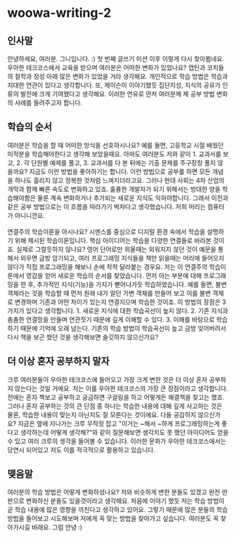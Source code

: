 # woowa-writing-2

## 인사말

안녕하세요, 여러분. 그니입니다. :) 첫 번째 글쓰기 미션 이후 이렇게 다시 찾아뵙네요. 우아한 테크코스에서 교육을 받으며 여러분은 어떠한 변화가 있었나요? 캡틴과 코치들의 철학과 정성 아래 많은 변화가 있었을 거라 생각해요. 개인적으로 학습 방법은 학습과 지대한 연관이 있다고 생각합니다. 또, 제이슨이 이야기했듯 집단지성, 지식의 공유가 인류의 발전에 크게 기여했다고 생각해요. 이러한 연유로 먼저 여러분께 제 공부 방법 변화의 사례를 들려주고자 합니다.

## 학습의 순서

여러분은 학습을 할 때 어떠한 방식을 선호하시나요? 예를 들면, 고등학교 시절 배웠던 미적분을 학습해야한다고 생각해 보았을때요. 아마도 여러분도 저와 같이 1. 교과서를 보고, 2. 각 단원별 예제를 풀고, 3. 교과서를 다 본 뒤에는 기출 문제를 주구장창 풀지 않을까요? 지금도 이런 방법을 좋아하기는 합니다. 이런 방법으로 공부를 하면 모든 개념을 하나도 흘리지 않고 정복한 것처럼 느껴지더라고요. 그러나 현대 사회는 4차 산업의 개막과 함께 빠른 속도로 변화하고 있죠. 훌륭한 개발자가 되기 위해서는 방대한 양을 학습해야함은 물론 계속 변화하거나 추가되는 새로운 지식도 익혀야합니다. 그래서 이전과 같은 공부 방법으로는 이 흐름을 따라가기 벅차다고 생각했습니다. 저희 머리는 컴퓨터가 아니니깐요. <br><br>
연결주의 학습이론을 아시나요? 시멘스를 중심으로 디지털 환경 속에서 학습을 설명하기 위해 제시된 학습이론입니다. 핵심 아이디어는 학습을 다양한 연결들로 바라본 것이죠. 실제로 그럴듯하지 않나요? 영어 단어로만 외울때는 외워지지 않던 것이 예문을 통해서 외우면 금방 암기되고, 여러 프로그래밍 지식들을 책만 읽을때는 머리에 들어오지 않다가 직접 프로그래밍을 해보니 손에 착착 달라붙는 경우요. 저는 이 연결주의 학습이론에서 영감을 얻어 새로운 학습의 순서를 찾았습니다. 먼저 아는 부분에 대해 프로그래밍을 한 후, 추가적인 지식(기능)을 가지가 뻗어나가듯 학습하였습니다. 예를 들면, 불변 객체라는 것을 학습할 때 먼저 원래 내가 알던 가변 객체를 만들어 보고 이를 불변 객체로 변경하며 기존과 어떤 차이가 있는지 연결지으며 학습한 것이죠. 이 방법의 장점은 3가지가 있다고 생각합니다. 1. 새로운 지식에 대한 학습곡선이 높지 않다. 2. 기존 지식과 촘촘한 연결망을 만들며 연관짓기 때문에 깊게 이해할 수 있다. 3. 이해를 바탕으로 학습하기 때문에 기억에 오래 남는다. 기존의 학습 방법이 학습곡선이 높고 금방 잊어버려서 다시 책을 보곤 했던 것을 생각해보면 솔깃하지 않으신가요?

## 더 이상 혼자 공부하지 말자

크루 여러분들이 우아한 테크코스에 들어오고 가장 크게 변한 것은 더 이상 혼자 공부하지 않는다는 것일 거에요. 저는 이를 우아한 테크코스의 가장 큰 장점이라고 생각합니다. 전에는 혼자 책보고 공부하고 궁금하면 구글링을 하고 어떻게든 해결책을 찾고는 했죠. 그러나 혼자 공부하는 것의 큰 단점 중 하나는 학습한 내용에 대해 깊게 사고하는 것은 물론, 학습한 내용이 맞는지 아닌지도 잘 모른다는 것이에요. 다들 공감하지 않으신가요? 지금은 옆에 지나가는 크루 무작정 잡고 "이거는 ~해서 ~하게 프로그래밍하는게 좋다고 생각하는데 어떻게 생각해?"와 같이 질문해보면 생각치도 못 했던 아이디어도 얻을 수 있고 여러 크루의 생각을 들어볼 수 있습니다. 이러한 문화가 우아한 테크코스에서는 당연시 되어있고 저도 이를 적극적으로 활용하고 있습니다.

## 맺음말

여러분의 학습 방법은 어떻게 변화하셨나요? 저와 비슷하게 변한 분들도 있겠고 완전 딴판으로 변화하신 분들도 있을것이라고 생각해요. 처음에 이야기 했듯 저는 학습 방법이 곧 학습 내용에 많은 영향을 끼친다고 생각하고 있어요. 그렇기 때문에 많은 분들의 학습 방법을 들어보고 시도해보며 저에게 꼭 맞는 방법을 찾아가고 싶습니다. 여러분도 꼭 찾아가시길 바래요. 그럼 안녕 :)
